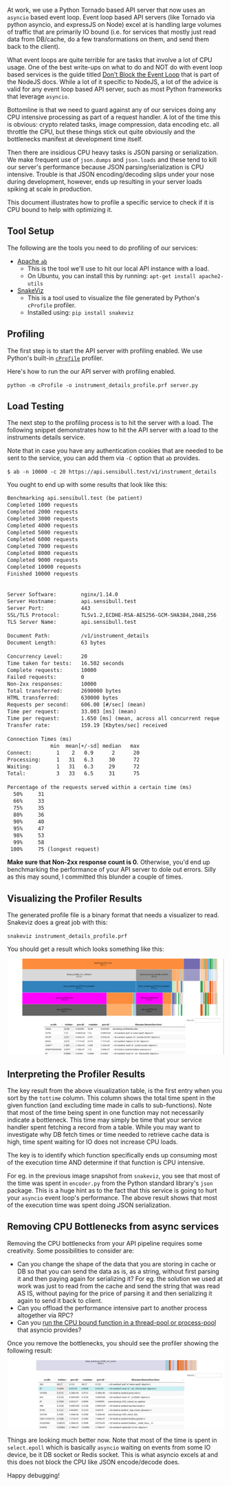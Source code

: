 At work, we use a Python Tornado based API server that now uses an `asyncio`  based event loop. Event loop based API servers (like Tornado via python asyncio, and expressJS on Node) excel at is handling large volumes of traffic that are primarily IO bound (i.e. for services that mostly just read data from DB/cache, do a few transformations on them, and send them back to the client).

What event loops are quite terrible for are tasks that involve a lot of CPU usage. One of the best write-ups on what to do and NOT do with event loop based services is the guide titled [Don't Block the Event Loop](https://nodejs.org/en/docs/guides/dont-block-the-event-loop/) that is part of the NodeJS docs. While a lot of it specific to NodeJS, a lot of the advice is valid for any event loop based API server, such as most Python frameworks that leverage `asyncio`.

Bottomline is that we need to guard against any of our services doing any CPU intensive processing as part of a request handler. A lot of the time this is obvious: crypto related tasks, image compression, data encoding etc. all throttle the CPU, but these things stick out quite obviously and the bottlenecks manifest at development time itself. 

Then there are insidious CPU heavy tasks is JSON parsing or serialization. We make frequent use of `json.dumps`  and `json.loads`  and these tend to kill our server's performance because JSON parsing/serialization is CPU intensive. Trouble is that JSON encoding/decoding slips under your nose during development, however, ends up resulting in your server loads spiking at scale in production.

This document illustrates how to profile a specific service to check if it is CPU bound to help with optimizing it.

## Tool Setup

The following are the tools you need to do profiling of our services:

-   [Apache `ab`](https://httpd.apache.org/docs/2.4/programs/ab.html)
    -   This is the tool we'll use to hit our local API instance with a load.
    -   On Ubuntu, you can install this by running: `apt-get install apache2-utils`
-   [SnakeViz](https://jiffyclub.github.io/snakeviz/)
    -   This is a tool used to visualize the file generated by Python's  `cProfile`  profiler.
    -   Installed using: `pip install snakeviz`

## Profiling

The first step is to start the API server with profiling enabled. We use Python's built-in [`cProfile`](https://docs.python.org/3.6/library/profile.html) profiler.

Here's how to run the our API server with profiling enabled.

`python -m cProfile -o instrument_details_profile.prf server.py`

## Load Testing

The next step to the profiling process is to hit the server with a load. The following snippet demonstrates how to hit the API server with a load to the instruments details service.

Note that in case you have any authentication cookies that are needed to be sent to the service, you can add them via `-C` option that `ab` provides.

`$ ab -n 10000 -c 20 https://api.sensibull.test/v1/instrument_details`

You ought to end up with some results that look like this:
```
Benchmarking api.sensibull.test (be patient)
Completed 1000 requests
Completed 2000 requests
Completed 3000 requests
Completed 4000 requests
Completed 5000 requests
Completed 6000 requests
Completed 7000 requests
Completed 8000 requests
Completed 9000 requests
Completed 10000 requests
Finished 10000 requests


Server Software:        nginx/1.14.0
Server Hostname:        api.sensibull.test
Server Port:            443
SSL/TLS Protocol:       TLSv1.2,ECDHE-RSA-AES256-GCM-SHA384,2048,256
TLS Server Name:        api.sensibull.test

Document Path:          /v1/instrument_details
Document Length:        63 bytes

Concurrency Level:      20
Time taken for tests:   16.502 seconds
Complete requests:      10000
Failed requests:        0
Non-2xx responses:      10000
Total transferred:      2690000 bytes
HTML transferred:       630000 bytes
Requests per second:    606.00 [#/sec] (mean)
Time per request:       33.003 [ms] (mean)
Time per request:       1.650 [ms] (mean, across all concurrent reque
Transfer rate:          159.19 [Kbytes/sec] received

Connection Times (ms)
              min  mean[+/-sd] median   max
Connect:        1    2   0.9      2      20
Processing:     1   31   6.3     30      72
Waiting:        1   31   6.3     29      72
Total:          3   33   6.5     31      75

Percentage of the requests served within a certain time (ms)
  50%     31
  66%     33
  75%     35
  80%     36
  90%     40
  95%     47
  98%     53
  99%     58
 100%     75 (longest request)
```

**Make sure that Non-2xx response count is 0.**  Otherwise, you'd end up benchmarking the performance of your API server to dole out errors. Silly as this may sound, I committed this blunder a couple of times.

## Visualizing the Profiler Results
The generated profile file is a binary format that needs a visualizer to read. Snakeviz does a great job with this:

`snakeviz instrument_details_profile.prf`

You should get a result which looks something like this:

![profile results pre optimization](/images/posts/profile_results_pre_optimize.png)


## Interpreting the Profiler Results

The key result from the above visualization table, is the first entry when you sort by the `tottime`  column. This column shows the total time spent in the given function (and excluding time made in calls to sub-functions). Note that most of the time being spent in one function may not necessarily indicate a bottleneck. This time may simply be time that your service handler spent fetching a record from a table. While you may want to investigate why DB fetch times or time needed to retrieve cache data is high, time spent waiting for IO does not increase CPU loads. 

The key is to identify which function specifically ends up consuming most of the execution time AND determine if that function is CPU intensive.

For eg. in the previous image snapshot from `snakeviz`, you see that most of the time was spent in `encoder.py`  from the Python standard library's `json`  package. This is a huge hint as to the fact that this service is going to hurt your `asyncio`  event loop's performance. The above result shows that most of the execution time was spent doing JSON serialization.

## Removing CPU Bottlenecks from async services

Removing the CPU bottlenecks from your API pipeline requires some creativity. Some possibilities to consider are:

-   Can you change the shape of the data that you are storing in cache or DB so that you can send the data as is, as a string, without first parsing it and then paying again for serializing it? For eg. the solution we used at work was just to read from the cache and send the string that was read AS IS, without paying for the price of parsing it and then serializing it again to send it back to client.
- Can you offload the performance intensive part to another process altogether via RPC?
- Can you [run the CPU bound function in a thread-pool or process-pool](https://docs.python.org/3/library/asyncio-eventloop.html#executing-code-in-thread-or-process-pools) that asyncio provides?

Once you remove the bottlenecks, you should see the profiler showing the following result:

![profile results pre optimization](/images/posts/profile_results_post_optimize.webp)

Things are looking much better now. Note that most of the time is spent in `select.epoll`  which is basically `asyncio`  waiting on events from some IO device, be it DB socket or Redis socket. This is what asyncio excels at and this does not block the CPU like JSON encode/decode does.

Happy debugging!
